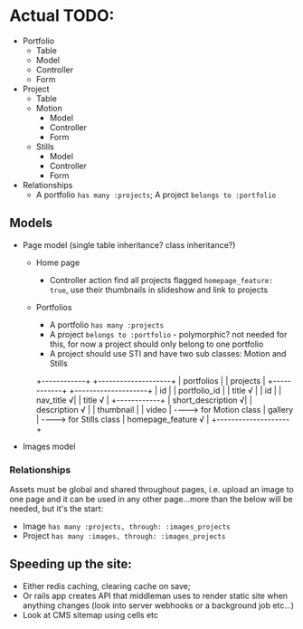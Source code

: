 # Actual TODO:
- Portfolio
  - Table
  - Model
  - Controller
  - Form
- Project
  - Table
  - Motion
    - Model
    - Controller
    - Form
  - Stills
    - Model
    - Controller
    - Form
- Relationships
  - A portfolio `has many :projects`; A project `belongs to :portfolio`


## Models
- Page model (single table inheritance? class inheritance?)
  - Home page
    - Controller action find all projects flagged `homepage_feature: true`, use their thumbnails in slideshow and link to projects
  - Portfolios
    - A portfolio `has many :projects`
    - A project `belongs to :portfolio` - polymorphic? not needed for this, for now a project should only belong to one portfolio
    - A project should use STI and have two sub classes: Motion and Stills

    +------------+ +--------------------+
    | portfolios | | projects           |
    +------------+ +--------------------+
    | id         | | portfolio_id       |
    | title √    | | id                 |
    | nav_title √| | title √            |
    +------------+ | short_description √|
                   | description √      |
                   | thumbnail          |
                   | video              | ----> for Motion class
                   | gallery            | ----> for Stills class
                   | homepage_feature √ |
                   +--------------------+


- Images model

### Relationships
Assets must be global and shared throughout pages, i.e. upload an image to one page and it can be used in any other page...more than the below will be needed, but it's the start:
- Image `has many :projects, through: :images_projects`
- Project `has many :images, through: :images_projects`

## Speeding up the site:
- Either redis caching, clearing cache on save;
- Or rails app creates API that middleman uses to render static site when anything changes (look into server webhooks or a background job etc...)
- Look at CMS sitemap using cells etc
